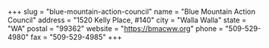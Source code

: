 +++
slug = "blue-mountain-action-council"
name = "Blue Mountain Action Council"
address = "1520 Kelly Place, #140"
city = "Walla Walla"
state = "WA"
postal = "99362"
website = "https://bmacww.org"
phone = "509-529-4980"
fax = "509-529-4985"
+++
